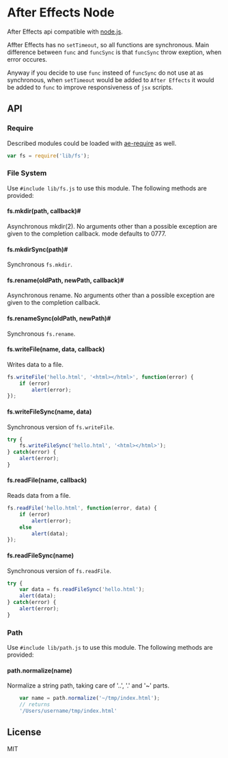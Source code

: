 # After Effects Node

After Effects api compatible with [node.js](http://nodejs.org "Node.js").

Affter Effects has no `setTimeout`, so all functions are synchronous.
Main difference between `func` and `funcSync` is that `funcSync`
throw exeption, when error occures.

Anyway if you decide to use `func` insteed of `funcSync` do not use at as
synchronous, when `setTimeout` would be added to `After Effects` it would be
added to `func` to improve responsiveness of `jsx` scripts.

## API

### Require

Described modules could be loaded with [ae-require](https://github.com/coderaiser/ae-require "AE Reqiure") as well.

```js
var fs = require('lib/fs');
```

### File System

Use `#include lib/fs.js` to use this module. The following methods are provided:

#### fs.mkdir(path, callback)#
Asynchronous mkdir(2). No arguments other than a possible exception are given to the completion callback. mode defaults to 0777.

#### fs.mkdirSync(path)#
Synchronous `fs.mkdir`.

#### fs.rename(oldPath, newPath, callback)#
Asynchronous rename. No arguments other than a possible exception are given to the completion callback.

#### fs.renameSync(oldPath, newPath)#
Synchronous `fs.rename`.

#### fs.writeFile(name, data, callback)

Writes data to a file.

```js
fs.writeFile('hello.html', '<html></html>', function(error) {
    if (error)
        alert(error);
});

```

#### fs.writeFileSync(name, data)

Synchronous version of `fs.writeFile`.

```js
try {
    fs.writeFileSync('hello.html', '<html></html>');
} catch(error) {
    alert(error);
}
```

#### fs.readFile(name, callback)

Reads data from a file.

```js
fs.readFile('hello.html', function(error, data) {
    if (error)
        alert(error);
    else
        alert(data);
});

```

#### fs.readFileSync(name)

Synchronous version of `fs.readFile`.

```js
try {
    var data = fs.readFileSync('hello.html');
    alert(data);
} catch(error) {
    alert(error);
}
```

### Path
Use `#include lib/path.js` to use this module. The following methods are provided:

#### path.normalize(name)
Normalize a string path, taking care of '..', '.' and '~' parts.

```js
    var name = path.normalize('~/tmp/index.html');
    // returns
    '/Users/username/tmp/index.html'
```

## License

MIT
